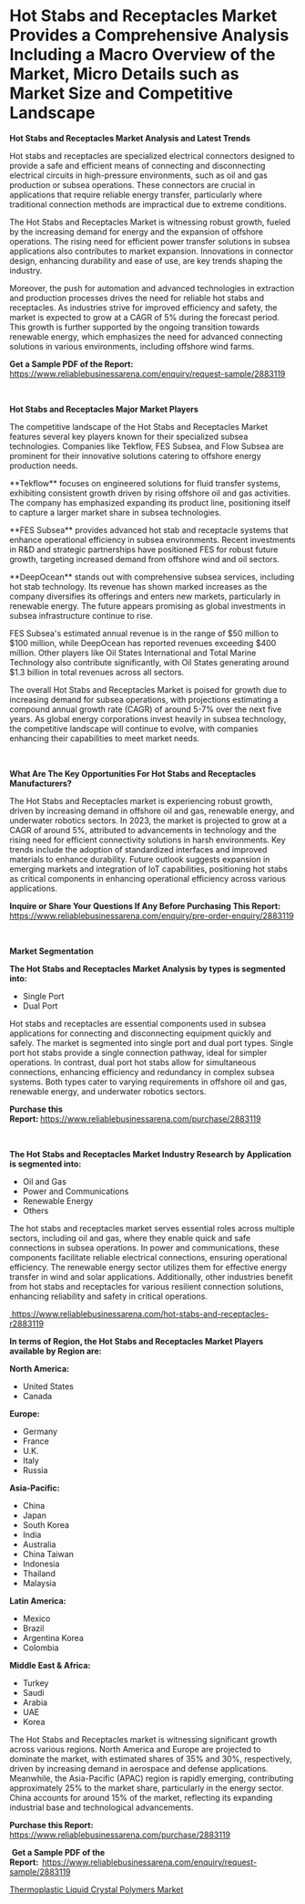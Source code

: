 <p><h1>Hot Stabs and Receptacles Market Provides a Comprehensive Analysis Including a Macro Overview of the Market, Micro Details such as Market Size and Competitive Landscape</h1></p><p><strong>Hot Stabs and Receptacles Market Analysis and Latest Trends</strong></p>
<p><p>Hot stabs and receptacles are specialized electrical connectors designed to provide a safe and efficient means of connecting and disconnecting electrical circuits in high-pressure environments, such as oil and gas production or subsea operations. These connectors are crucial in applications that require reliable energy transfer, particularly where traditional connection methods are impractical due to extreme conditions.</p><p>The Hot Stabs and Receptacles Market is witnessing robust growth, fueled by the increasing demand for energy and the expansion of offshore operations. The rising need for efficient power transfer solutions in subsea applications also contributes to market expansion. Innovations in connector design, enhancing durability and ease of use, are key trends shaping the industry.</p><p>Moreover, the push for automation and advanced technologies in extraction and production processes drives the need for reliable hot stabs and receptacles. As industries strive for improved efficiency and safety, the market is expected to grow at a CAGR of 5% during the forecast period. This growth is further supported by the ongoing transition towards renewable energy, which emphasizes the need for advanced connecting solutions in various environments, including offshore wind farms.</p></p>
<p><strong>Get a Sample PDF of the Report:&nbsp;</strong> <a href="https://www.reliablebusinessarena.com/enquiry/request-sample/2883119?utm_campaign=3224&utm_medium=2&utm_source=Github&utm_content=ia&utm_term=13032025&utm_id=hot-stabs-and-receptacles">https://www.reliablebusinessarena.com/enquiry/request-sample/2883119</a></p>
<p>&nbsp;</p>
<p><strong>Hot Stabs and Receptacles Major Market Players</strong></p>
<p><p>The competitive landscape of the Hot Stabs and Receptacles Market features several key players known for their specialized subsea technologies. Companies like Tekflow, FES Subsea, and Flow Subsea are prominent for their innovative solutions catering to offshore energy production needs.</p><p>**Tekflow** focuses on engineered solutions for fluid transfer systems, exhibiting consistent growth driven by rising offshore oil and gas activities. The company has emphasized expanding its product line, positioning itself to capture a larger market share in subsea technologies.</p><p>**FES Subsea** provides advanced hot stab and receptacle systems that enhance operational efficiency in subsea environments. Recent investments in R&D and strategic partnerships have positioned FES for robust future growth, targeting increased demand from offshore wind and oil sectors.</p><p>**DeepOcean** stands out with comprehensive subsea services, including hot stab technology. Its revenue has shown marked increases as the company diversifies its offerings and enters new markets, particularly in renewable energy. The future appears promising as global investments in subsea infrastructure continue to rise.</p><p>FES Subsea's estimated annual revenue is in the range of $50 million to $100 million, while DeepOcean has reported revenues exceeding $400 million. Other players like Oil States International and Total Marine Technology also contribute significantly, with Oil States generating around $1.3 billion in total revenues across all sectors.</p><p>The overall Hot Stabs and Receptacles Market is poised for growth due to increasing demand for subsea operations, with projections estimating a compound annual growth rate (CAGR) of around 5-7% over the next five years. As global energy corporations invest heavily in subsea technology, the competitive landscape will continue to evolve, with companies enhancing their capabilities to meet market needs.</p></p>
<p>&nbsp;</p>
<p><strong>What Are The Key Opportunities For Hot Stabs and Receptacles Manufacturers?</strong></p>
<p><p>The Hot Stabs and Receptacles market is experiencing robust growth, driven by increasing demand in offshore oil and gas, renewable energy, and underwater robotics sectors. In 2023, the market is projected to grow at a CAGR of around 5%, attributed to advancements in technology and the rising need for efficient connectivity solutions in harsh environments. Key trends include the adoption of standardized interfaces and improved materials to enhance durability. Future outlook suggests expansion in emerging markets and integration of IoT capabilities, positioning hot stabs as critical components in enhancing operational efficiency across various applications.</p></p>
<p><strong>Inquire or Share Your Questions If Any Before Purchasing This Report:</strong> <a href="https://www.reliablebusinessarena.com/enquiry/pre-order-enquiry/2883119?utm_campaign=3224&utm_medium=2&utm_source=Github&utm_content=ia&utm_term=13032025&utm_id=hot-stabs-and-receptacles">https://www.reliablebusinessarena.com/enquiry/pre-order-enquiry/2883119</a></p>
<p>&nbsp;</p>
<p><strong>Market Segmentation</strong></p>
<p><strong>The Hot Stabs and Receptacles Market Analysis by types is segmented into:</strong></p>
<p><ul><li>Single Port</li><li>Dual Port</li></ul></p>
<p><p>Hot stabs and receptacles are essential components used in subsea applications for connecting and disconnecting equipment quickly and safely. The market is segmented into single port and dual port types. Single port hot stabs provide a single connection pathway, ideal for simpler operations. In contrast, dual port hot stabs allow for simultaneous connections, enhancing efficiency and redundancy in complex subsea systems. Both types cater to varying requirements in offshore oil and gas, renewable energy, and underwater robotics sectors.</p></p>
<p><strong>Purchase this Report:&nbsp;</strong><a href="https://www.reliablebusinessarena.com/purchase/2883119?utm_campaign=3224&utm_medium=2&utm_source=Github&utm_content=ia&utm_term=13032025&utm_id=hot-stabs-and-receptacles">https://www.reliablebusinessarena.com/purchase/2883119</a></p>
<p>&nbsp;</p>
<p><strong>The Hot Stabs and Receptacles Market Industry Research by Application is segmented into:</strong></p>
<p><ul><li>Oil and Gas</li><li>Power and Communications</li><li>Renewable Energy</li><li>Others</li></ul></p>
<p><p>The hot stabs and receptacles market serves essential roles across multiple sectors, including oil and gas, where they enable quick and safe connections in subsea operations. In power and communications, these components facilitate reliable electrical connections, ensuring operational efficiency. The renewable energy sector utilizes them for effective energy transfer in wind and solar applications. Additionally, other industries benefit from hot stabs and receptacles for various resilient connection solutions, enhancing reliability and safety in critical operations.</p></p>
<p><a href="https://www.reliablebusinessarena.com/hot-stabs-and-receptacles-r2883119?utm_campaign=3224&utm_medium=2&utm_source=Github&utm_content=ia&utm_term=13032025&utm_id=hot-stabs-and-receptacles">&nbsp;https://www.reliablebusinessarena.com/hot-stabs-and-receptacles-r2883119</a></p>
<p><strong>In terms of Region, the Hot Stabs and Receptacles Market Players available by Region are:</strong></p>
<p>
    <p> <strong> North America: </strong>
        <ul>
            <li>United States</li>
            <li>Canada</li>
        </ul>
        </p> 
    <p> <strong> Europe: </strong>
        <ul>
            <li>Germany</li>
            <li>France</li>
            <li>U.K.</li>
            <li>Italy</li>
            <li>Russia</li>
        </ul>
        </p> 
    <p> <strong> Asia-Pacific: </strong>
        <ul>
            <li>China</li>
            <li>Japan</li>
            <li>South Korea</li>
            <li>India</li>
            <li>Australia</li>
            <li>China Taiwan</li>
            <li>Indonesia</li>
            <li>Thailand</li>
            <li>Malaysia</li>
        </ul>
        </p> 
    <p> <strong> Latin America: </strong>
        <ul>
            <li>Mexico</li>
            <li>Brazil</li>
            <li>Argentina Korea</li>
            <li>Colombia</li>
        </ul>
        </p> 
    <p> <strong> Middle East & Africa: </strong>
        <ul>
            <li>Turkey</li>
            <li>Saudi</li>
            <li>Arabia</li>
            <li>UAE</li>
            <li>Korea</li>
        </ul>
    </p>
    </p>
<p><p>The Hot Stabs and Receptacles market is witnessing significant growth across various regions. North America and Europe are projected to dominate the market, with estimated shares of 35% and 30%, respectively, driven by increasing demand in aerospace and defense applications. Meanwhile, the Asia-Pacific (APAC) region is rapidly emerging, contributing approximately 25% to the market share, particularly in the energy sector. China accounts for around 15% of the market, reflecting its expanding industrial base and technological advancements.</p></p>
<p><strong>Purchase this Report: </strong><a href="https://www.reliablebusinessarena.com/purchase/2883119?utm_campaign=3224&utm_medium=2&utm_source=Github&utm_content=ia&utm_term=13032025&utm_id=hot-stabs-and-receptacles">https://www.reliablebusinessarena.com/purchase/2883119</a></p>
<p>&nbsp;<strong>Get a Sample PDF of the Report:&nbsp;&nbsp;</strong><a href="https://www.reliablebusinessarena.com/enquiry/request-sample/2883119?utm_campaign=3224&utm_medium=2&utm_source=Github&utm_content=ia&utm_term=13032025&utm_id=hot-stabs-and-receptacles">https://www.reliablebusinessarena.com/enquiry/request-sample/2883119</a></p>
<p><strong></strong></p>
<p><p><a href="https://github.com/jhamygunler/Market-Research-Report-List-1/blob/main/thermoplastic-liquid-crystal-polymers-market.md?utm_campaign=3224&utm_medium=2&utm_source=Github&utm_content=ia&utm_term=13032025&utm_id=hot-stabs-and-receptacles">Thermoplastic Liquid Crystal Polymers Market</a></p></p>